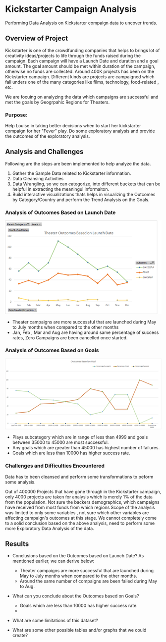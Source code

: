 # Kickstarter Campaign Analysis
 
 Performing Data Analysis on Kickstarter compaign data to uncover trends.
 
## Overview of Project
Kickstarter is one of the crowdfunding companies that helps to brings lot of creativity ideas/projects to life through the funds raised during the campaign.  Each campaign will have  a Launch Date and duration  and a goal amount. The goal amount should be met within duration of the campaign, otherwise no funds are collected. Around 400K projects has been on the Kickstarter campaign. Different kinds are projects are campaigned which fall unders one of the many categories like films, technology, food-related , etc.

We are focuing on analyzing the data which campaigns are successful and met the goals by Geogrpahic Regions for Theaters.


### Purpose: 
Help Louise in taking better decisions when to start her kickstarter compaign for her "Fever" play. Do some exploratory analysis and provide the outcomes of the exploratory analysis.

## Analysis and Challenges
Following are the steps are been implemented to help analyze the data.
1. Gather the Sample Data related to Kickstarter information.
1. Data Cleansing Activities
1. Data Wrangling, so we can categorize, into different buckets that can be helpful in extracting the meaningul informaiton.
1. Build interactive visualizations thats helps in visualizing the Outcomes by Category/Country and perform the Trend Analysis on the Goals.

### Analysis of Outcomes Based on Launch Date
![OutcomesBasedOnLaunchDate](/resources/Theater_Outcomes_vs_Launch.png)

* Theater campaigns are more successful that are launched during May to July months when compared to the other months
* Jan, Feb , Mar and Aug are having around same percentage of success rates, Zero Campaigns are been cancelled once started.

### Analysis of Outcomes Based on Goals
![Outcomes_vs_Goals](/resources/Outcomes_vs_Goals.png)

*	Plays subcategory which are in range of less than 4999 and goals between 35000 to 45000  are most successful.
* Any goals which are greater than 45000 has highest number of failures.
* Goals which are less than 10000 has higher success rate.

### Challenges and Difficulties Encountered
Data has to been cleansed and perform some transformations to peform some analysis.


Out of 400000 Projects that have gone through in the Kickstarter campaign, only 4000 projects are taken for analysis which 
is merely 1% of the data from the population.
Not sure the backers demographics, which campaigns have received from most funds from which regions
Scope of the analysis was limited to only some variables , not sure which other variables are affecting campaign's outcomes at this stage.
We cannot completely come to a solid conclusion based on the above analysis, need to perform some more Exploratory Data Analysis of the data.
 
## Results

- Conclusions based on the Outcomes based on Launch Date?</b>
  As mentioned earlier, we can derive below: </b>
   * Theater campaigns are more successful that are launched during May to July months when compared to the other months.
   * Around the same number of compaigns are been failed during May to Aug.

- What can you conclude about the Outcomes based on Goals? </b>
   * Goals which are less than 10000 has higher success rate.
   * 

- What are some limitations of this dataset?

- What are some other possible tables and/or graphs that we could create?
